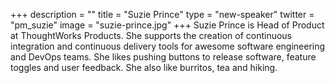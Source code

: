 +++
description = ""
title = "Suzie Prince"
type = "new-speaker"
twitter = "pm_suzie"
image = "suzie-prince.jpg"
+++
Suzie Prince is Head of Product at ThoughtWorks Products. She supports the creation of continuous integration and continuous delivery tools for awesome software engineering and DevOps teams. She likes pushing buttons to release software, feature toggles and user feedback. She also like burritos, tea and hiking.
